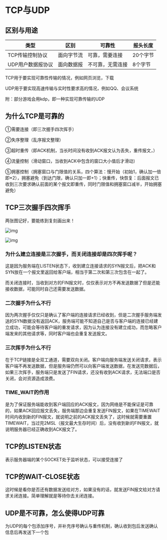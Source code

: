 # TCP与UDP

## 区别与用途

| 类型              | 区别       | 可靠性           | 报头长度 |
| ----------------- | ---------- | ---------------- | -------- |
| TCP传输控制协议   | 面向字节流 | 可靠，需要连接   | 20个字节 |
| UDP用户数据报协议 | 面向数据报 | 不可靠，无需连接 | 8个字节  |

TCP用于要实现可靠性传输的情况，例如网页浏览，下载

UDP用于要实现高速传输与实时性要求高的情况，例如QQ、会议系统

附：部分游戏会用kdp，即一种实现可靠传输的UDP

## 为什么TCP是可靠的

①需要连接（即三次握手四次挥手）

②失序整理（乱序报文整理）

③超时重传（即ACK机制，当长时间没有收到ACK报文认为丢失，重传报文，）

④流量控制（滑动窗口，当收到ACK中包含的窗口大小值后才滑动）

⑤拥塞控制（拥塞窗口与门限值的关系，四个算法：慢开始（初始1，确认加一倍即*2），拥塞避免（到达门限，确认只加一即+1）；快重传，快恢复：后面报文已收到三次要求确认前面的某个报文即重传，同时门限值和拥塞窗口减半，开始拥塞避免）

## TCP三次握手四次挥手

 两张图记好，要能练到复刻画出来！

![img](https://vingdream.cn/static/abd8f3ba67e9864d180798bcf37bab73.jpg) 

![img](https://vingdream.cn/static/ec383f1352a3c7e76ad5aaa4205c1779.jpg) 


### 为什么建立连接是三次握手，而关闭连接却是四次挥手呢？

这是因为服务端在LISTEN状态下，收到建立连接请求的SYN报文后，把ACK和SYN放在一个报文里返回给客户端，相当于第二次和第三次包含在一起了。

而关闭连接时，当收到对方的FIN报文时，仅仅表示对方不再发送数据了但是还能接收数据，可能同时自己还需要发送数据。

### 二次握手为什么不行

因为两次握手仅仅只是确认了客户端的连接请求已经收到，但是二次握手服务端发送的SYN数据没有返回ACK，服务端可能不知道自己是否与客户端的连接已经建立成功，可能会等待客户端的重发请求，因为认为连接没有建立成功，而忽略客户端发来的其他请求等，同时客户端也会重复发送报文。

### 三次挥手为什么不行

在于TCP链接是全双工通道，需要双向关闭。客户端向服务端发送关闭请求，表示客户端不再发送数据，但是服务端仍然可以向客户端发送数据，在发送完数据后，如果三次挥手，服务端只是发送了FIN请求，还没有收到ACK请求，无法端口是否关闭，会对资源造成浪费。

### TIME_WAIT的作用

是为了保证服务端能收到客户端回应的ACK报文，因为网络是不能保证是可靠的，如果ACK回应报文丢失，服务端那边会重复发送FIN报文，如果在TIMEWAIT时间内收到新的FIN报文，就说明之前的ACK报文丢失了，这时候就需要重置TIMEWAIT，当过完2MSL（报文最大生存时间）后，没有收到新的FIN报文，就说明服务器已经正确收到ACK报文了。

## TCP的LISTEN状态

 表示服务器端的某个SOCKET处于监听状态，可以接受连接了 

## TCP的WAIT-CLOSE状态

这时候是看你是否还有数据发送给对方，如果没有的话，就发送FIN报文给对方请求关闭连接。简单理解就是等待你去关闭连接。 

## UDP是不可靠，怎么使得UDP可靠

为UDP的每个包添加序号，并补充序号确认与重传机制，确认收到包后发送确认信息后再发送下一个包